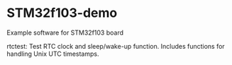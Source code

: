 # STM32f103-demo
Example software for STM32f103 board

rtctest: Test RTC clock and sleep/wake-up function.  Includes functions for handling Unix UTC timestamps.
